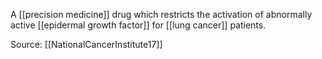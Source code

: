A [[precision medicine]] drug which restricts the activation of abnormally active [[epidermal growth factor]] for [[lung cancer]] patients.

Source: [[NationalCancerInstitute17]]